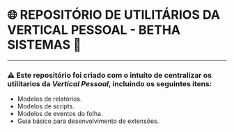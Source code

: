 # 🌐 REPOSITÓRIO DE UTILITÁRIOS DA VERTICAL PESSOAL - BETHA SISTEMAS 🏢
---
### ⚠️ Este repositório foi criado com o intuíto de centralizar os utilitarios da _*Vertical Pessoal*_, incluindo os seguintes itens:
- Modelos de relatórios.
- Modelos de scripts.
- Modelos de eventos do folha.
- Guia básico para desenvolvimento de extensões.
